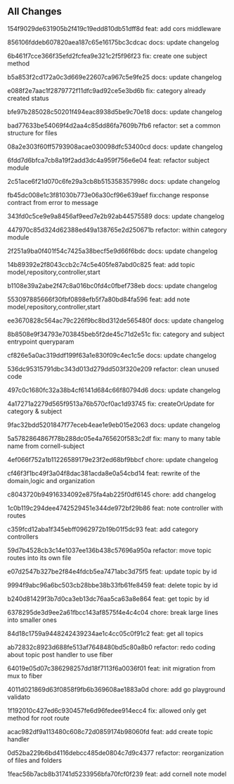 ## All Changes
154f9029de631905b2f419c19edd810db51dff8d feat: add cors middleware

856106fddeb607820aea187c65e16175bc3cdcac docs: update changelog

6b461f7cce366f35efd2fcfea9e321c2f5f96f23 fix: create one subject method

b5a853f2cd172a0c3d669e22607ca967c5e9fe25 docs: update changelog

e088f2e7aac1f2879772f11dfc9ad92ce5e3bd6b fix: category already created status

bfe97b285028c50201f494eac8938d5be9c70e18 docs: update changelog

bad77633be54069f4d2aa4c85dd86fa7609b7fb6 refactor: set a common structure for files

08a2e303f60ff5793908acae030098dfc53400cd docs: update changelog

6fdd7d6bfca7cb8a19f2add3dc4a959f756e6e04 feat: refactor subject module

2c51ace6f21d070c6fe29a3cb8b515358357998c docs: update changelog

fb45dc008e1c3f81030b773e06a30cf96e639aef fix:change response contract from error to message

343fd0c5ce9e9a8456af9eed7e2b92ab44575589 docs: update changelog

447970c85d324d62388ed49a138765e2d250671b refactor: within category module

2f251a9ba0f401f54c7425a38becf5e9d66f6bdc docs: update changelog

14b89392e2f8043ccb2c74c5e405fe87abd0c825 feat: add topic model,repository,controller,start

b1108e39a2abe2f47c8a016bc0fd4c0fbef738eb docs: update changelog

553097885666f30fbf0898efb5f7a80bd84fa596 feat: add note model,repository,controller,start

ee3670828c564ac79c226f9bc8bd312de565480f docs: update changelog

8b8508e9f34793e703845beb5f2de45c71d2e51c fix: category and subject entrypoint queryparam

cf826e5a0ac319ddf199f63a1e830f09c4ec1c5e docs: update changelog

536dc95315791dbc343d013d279dd503f320e209 refactor: clean unused code

497c0c1680fc32a38b4cf6141d684c66f80794d6 docs: update changelog

4a17271a2279d565f9513a76b570cf0ac1d93745 fix: createOrUpdate for category & subject

9fac32bdd5201847f77eceb4eae1e9eb015e2063 docs: update changelog

5a5782864867f78b288dc05e4a765620f583c2df fix: many to many table name from cornell-subject

4ef066f752a1b11226589179e23f2ed68bf9bbcf chore: update changelog

cf46f3f1bc49f3a04f8dac381acda8e0a54cbd14 feat: rewrite of the domain,logic and organization

c8043720b94916334092e875fa4ab225f0df6145 chore: add changelog

1c0b119c294dee4742529451e344de972bf29b86 feat: note controller with routes

c359fcd12aba1f345ebff0962972b19b01f5dc93 feat: add category controllers

59d7b4528cb3c14e1037ee136b438c57696a950a refactor: move topic routes into its own file

e07d2547b327be2f84e4fdcb5ea7471abc3d75f5 feat: update topic by id

9994f9abc96a6bc503cb28bbe38b33fb61fe8459 feat: delete topic by id

b240d81429f3b7d0ca3eb13dc76aa5ca63a8e864 feat: get topic by id

6378295de3d9ee2a61fbcc143af8575f4e4c4c04 chore: break large lines into smaller ones

84d18c1759a9448242439234ae1c4cc05c0f91c2 feat: get all topics

ab72832c8923d688fe513af7648480bd5c80a8b0 refactor: redo coding about topic post handler to use fiber

64019e05d07c386298257dd18f7113f6a0036f01 feat: init migration from mux to fiber

4011d021869d63f0858f9fb6b369608ae1883a0d chore: add go playground validato

1f192010c427ed6c930457fe6d96fedee914ecc4 fix: allowed only get method for root route

acac982df9a113480c608c72d0859174b98060fd feat: add create topic handler

0d52ba229b6bd4116debcc485de0804c7d9c4377 refactor: reorganization of files and folders

1feac56b7acb8b31741d5233956bfa70fcf0f239 feat: add cornell note model

